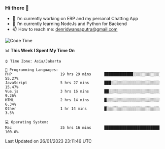 ### Hi there 👋

- 🔭 I’m currently working on ERP and my personal Chatting App
- 🌱 I’m currently learning NodeJs and Python for Backend
- 📫 How to reach me: denridwansaputra@gmail.com


<!--START_SECTION:waka-->
![Code Time](http://img.shields.io/badge/Code%20Time-2%2C564%20hrs%201%20min-blue)

📊 **This Week I Spent My Time On** 

```text
⌚︎ Time Zone: Asia/Jakarta

💬 Programming Languages: 
PHP                      19 hrs 29 mins      █████████████░░░░░░░░░░░░   55.27% 
JavaScript               5 hrs 27 mins       ███░░░░░░░░░░░░░░░░░░░░░░   15.47% 
Vue.js                   3 hrs 16 mins       ██░░░░░░░░░░░░░░░░░░░░░░░   9.26% 
HTML                     2 hrs 14 mins       █░░░░░░░░░░░░░░░░░░░░░░░░   6.34% 
Other                    1 hr 14 mins        █░░░░░░░░░░░░░░░░░░░░░░░░   3.5%

💻 Operating System: 
Mac                      35 hrs 16 mins      █████████████████████████   100.0%

```


 Last Updated on 26/01/2023 23:11:46 UTC
<!--END_SECTION:waka-->
